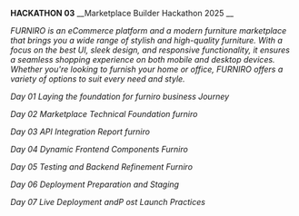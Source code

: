 __HACKATHON 03__
__Marketplace Builder Hackathon 2025 __


*FURNIRO is an eCommerce platform and a modern furniture marketplace that brings you a wide range of stylish and high-quality furniture. With a focus on the best UI, sleek design, and responsive functionality, it ensures a seamless shopping experience on both mobile and desktop devices. Whether you're looking to furnish your home or office, FURNIRO offers a variety of options to suit every need and style.*

*Day 01 Laying the foundation for furniro business Journey*

*Day 02 Marketplace Technical Foundation furniro*

*Day 03 API Integration Report furniro*

*Day 04  Dynamic Frontend Components  Furniro*

*Day 05 Testing and Backend Refinement Furniro*

*Day 06 Deployment Preparation and Staging*

*Day 07 Live Deployment andP ost Launch Practices*
